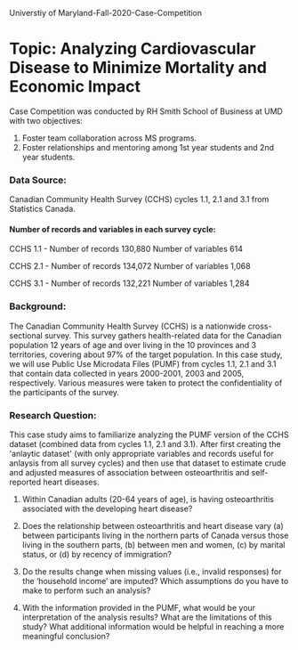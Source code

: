 Universtiy of Maryland-Fall-2020-Case-Competition

# Topic: Analyzing Cardiovascular Disease to Minimize Mortality and Economic Impact

Case Competition was conducted by RH Smith School of Business at UMD with two objectives:
1. Foster team collaboration across MS programs.
2. Foster relationships and mentoring among 1st year students and 2nd year students.

### Data Source: 
Canadian Community Health Survey (CCHS) cycles 1.1, 2.1 and 3.1 from Statistics Canada.

#### Number of records and variables in each survey cycle:
CCHS 1.1 -
Number of records 130,880 
Number of variables 614

CCHS 2.1 -
Number of records 134,072
Number of variables 1,068

CCHS 3.1 -
Number of records  132,221 
Number of variables 1,284

### Background: 
The Canadian Community Health Survey (CCHS) is a nationwide
cross-sectional survey. This survey gathers health-related data for the Canadian population
12 years of age and over living in the 10 provinces and 3 territories, covering about 97% of
the target population. In this case study, we will use Public Use Microdata Files (PUMF)
from cycles 1.1, 2.1 and 3.1 that contain data collected in years 2000-2001, 2003 and 2005,
respectively. Various measures were taken to protect the confidentiality of the participants
of the survey.

### Research Question:
This case study aims to familiarize analyzing the PUMF version of the
CCHS dataset (combined data from cycles 1.1, 2.1 and 3.1). After first creating the 'anlaytic dataset' (with only appropriate variables and records useful for anlaysis from all survey cycles) and then use that dataset to
estimate crude and adjusted measures of association between osteoarthritis and
self-reported heart diseases.

1. Within Canadian adults (20-64 years of age), is having osteoarthritis associated with
the developing heart disease? 

2. Does the relationship between osteoarthritis and heart disease vary (a) between
participants living in the northern parts of Canada versus those living in the southern
parts, (b) between men and women, (c) by marital status, or (d) by recency of
immigration?

3. Do the results change when missing values (i.e., invalid responses) for the
‘household income’ are imputed? Which assumptions do you have to make to
perform such an analysis?

4. With the information provided in the PUMF, what would be your interpretation of the
analysis results? What are the limitations of this study? What additional information
would be helpful in reaching a more meaningful conclusion?

